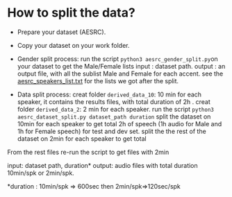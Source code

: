 How to split the data?
=====================
- Prepare your dataset (AESRC).
- Copy your dataset on your work folder.

- Gender split process:
run the script `python3 aesrc_gender_split.py`on your dataset  to get the Male/Female lists
input : dataset path.
output :  an output file, with all the sublist Male and Female for each accent.
see the [aesrc_speakers_list.txt]() for the lists we got after the split.

- Data split process:
creat folder `derived_data_10`: 10 min for each speaker, it contains the results files, with total duration of 2h .
creat folder `derived_data_2`: 2 min for each speaker.
run the script `python3 aesrc_dataset_split.py dataset_path duration`
split the dataset on 10min for each speaker to get total 2h of speech (1h audio for Male and 1h for Female speech) for test and dev set.
split the the rest of the dataset on 2min for each speaker to get total 

From the rest files re-run the script to get files with 2min

input: dataset path, duration* 
output: audio files with total duration 10min/spk or 2min/spk.


*duration : 10min/spk => 600sec then 2min/spk=>120sec/spk
